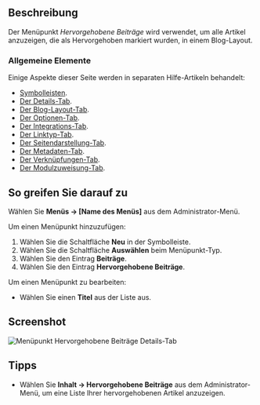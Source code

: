 <!-- Filename: Help4.x:Menu_Item:_Featured_Articles / Display title: Menüeintrag: Hauptbeiträge -->

## Beschreibung

Der Menüpunkt *Hervorgehobene Beiträge* wird verwendet, um alle Artikel anzuzeigen, die als Hervorgehoben markiert wurden, in einem Blog-Layout.

### Allgemeine Elemente

Einige Aspekte dieser Seite werden in separaten Hilfe-Artikeln behandelt:

* [Symbolleisten](jdocmanual?article=help/common-elements/toolbars).
* [Der Details-Tab](jdocmanual?article=help/menu-items-common/menu-item-details).
* [Der Blog-Layout-Tab](jdocmanual?article=help/menu-items-common/menu-item-blog-layout).
* [Der Optionen-Tab](jdocmanual?article=help/menu-items-common/menu-item-article-options).
* [Der Integrations-Tab](jdocmanual?article=help/menu-items-common/menu-item-integration).
* [Der Linktyp-Tab](jdocmanual?article=help/menu-items-common/menu-item-link-type).
* [Der Seitendarstellung-Tab](jdocmanual?article=help/menu-items-common/menu-item-page-display).
* [Der Metadaten-Tab](jdocmanual?article=help/menu-items-common/menu-item-metadata).
* [Der Verknüpfungen-Tab](jdocmanual?article=help/common-elements/edit-associations).
* [Der Modulzuweisung-Tab](jdocmanual?article=help/menu-items-common/menu-item-module-assignment).

## So greifen Sie darauf zu

Wählen Sie **Menüs → \[Name des Menüs\]** aus dem Administrator-Menü.

Um einen Menüpunkt hinzuzufügen:

1.  Wählen Sie die Schaltfläche **Neu** in der Symbolleiste.
2.  Wählen Sie die Schaltfläche **Auswählen** beim Menüpunkt-Typ.
3.  Wählen Sie den Eintrag **Beiträge**.
4.  Wählen Sie den Eintrag **Hervorgehobene Beiträge**.

Um einen Menüpunkt zu bearbeiten:

- Wählen Sie einen **Titel** aus der Liste aus.

## Screenshot

![Menüpunkt Hervorgehobene Beiträge Details-Tab](../../../de/images/menu-items/articles-featured-details-tab.png)

## Tipps

- Wählen Sie **Inhalt → Hervorgehobene Beiträge** aus dem Administrator-Menü, um eine Liste Ihrer hervorgehobenen Artikel anzuzeigen.
